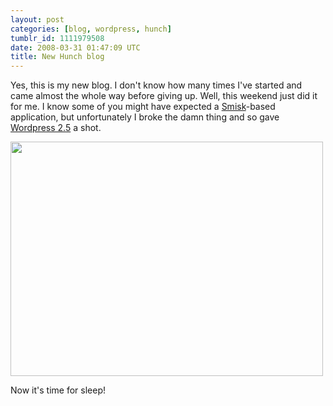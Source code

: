```yaml
---
layout: post
categories: [blog, wordpress, hunch]
tumblr_id: 1111979508
date: 2008-03-31 01:47:09 UTC
title: New Hunch blog
---
```


Yes, this is my new blog. I don't know how many times I've started and came almost the whole way before giving up. Well, this weekend just did it for me. I know some of you might have expected a <a href="http://trac.hunch.se/smisk">Smisk</a>-based application, but unfortunately I broke the damn thing and so gave <a href="http://wordpress.org/">Wordpress 2.5</a> a shot.

<img src="/attachments/2008/03/img_0098ss.jpg" alt="" title="img_0098ss" width="500" height="375" class="alignnone size-full wp-image-452" />

Now it's time for sleep!
